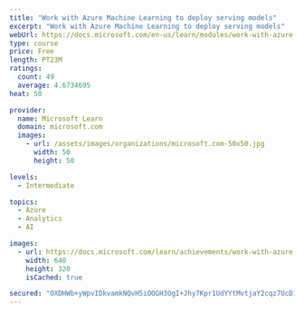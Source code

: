 ```yaml
---
title: "Work with Azure Machine Learning to deploy serving models"
excerpt: "Work with Azure Machine Learning to deploy serving models"
webUrl: https://docs.microsoft.com/en-us/learn/modules/work-with-azure-machine-learning-deploy-serving-models/
type: course
price: Free
length: PT23M
ratings:
  count: 49
  average: 4.6734695
heat: 50

provider:
  name: Microsoft Learn
  domain: microsoft.com
  images:
    - url: /assets/images/organizations/microsoft.com-50x50.jpg
      width: 50
      height: 50

levels:
  - Intermediate

topics:
  - Azure
  - Analytics
  - AI

images:
  - url: https://docs.microsoft.com/learn/achievements/work-with-azure-machine-learning-deploy-serving-models-social.png
    width: 640
    height: 320
    isCached: true

secured: "OXDHWb+yWpvIDkvamkNQvH5iOOGH3OgI+Jhy7Kpr1UdYYtMvtjaY2cqz7UcD1RcZwIhr7j9aH0PXUWJtWMExvkzZBAYR6yBkKSuXkKp89nX3pkNAwB5SfsjqmI8IF0sY2dhPdWWEcbzmvPJQOdSsdW3UBRnY4Z4YvjeQuJk4aPPgsUH0FDzyTBF6EAGaoAp77AIMIrAXQSv9Dg5QEVqHgPJ/y0H4970J4gAH/SsNd2CCfJP+xNhDAEp05ux6c0L3cXdT7CyawU1uR5WJgOvbYffRZuKUSglY3Z+ZWGCsaGH2NaKKNs1S+hj2znGEBpH0i9GHtB8940TS7quFvT3t1xZz29cDV+cbbsmkcpz0Djm1bw3QFpXnui53oFYCiqd4vbH6xPXCqwpLjtLB3gIvSHRIzBrP+CQ/qYiRdcv6bhQ=;2XbmEFminlfInBHttAbCvw=="
---
```


